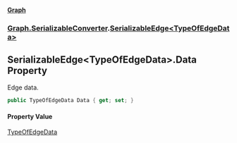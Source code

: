 #### [Graph](./index.md 'index')
### [Graph.SerializableConverter](./Graph-SerializableConverter.md 'Graph.SerializableConverter').[SerializableEdge&lt;TypeOfEdgeData&gt;](./Graph-SerializableConverter-SerializableEdge-TypeOfEdgeData-.md 'Graph.SerializableConverter.SerializableEdge&lt;TypeOfEdgeData&gt;')
## SerializableEdge&lt;TypeOfEdgeData&gt;.Data Property
Edge data.  
```csharp
public TypeOfEdgeData Data { get; set; }
```
#### Property Value
[TypeOfEdgeData](./Graph-SerializableConverter-SerializableEdge-TypeOfEdgeData-.md#Graph-SerializableConverter-SerializableEdge-TypeOfEdgeData--TypeOfEdgeData 'Graph.SerializableConverter.SerializableEdge&lt;TypeOfEdgeData&gt;.TypeOfEdgeData')  
